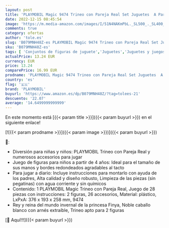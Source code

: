 ```yaml
---
layout: post
title: 'PLAYMOBIL Magic 9474 Trineo con Pareja Real Set Juguetes  A Partir de 4 años [Exclusivo]'
date: 2022-12-15 08:45:54
image: 'https://m.media-amazon.com/images/I/51N4NAKmPbL._SL500_._SL400_.jpg'
comments: true
category: ofertas
author: 'tole.es'
slug: 'B079MNH48Z-es PLAYMOBIL Magic 9474 Trineo con Pareja Real Set Juguetes A...'
sku: 'B079MNH48Z-es'
tags: [ 'Conjuntos de figuras de juguete','Juguetes','Juguetes y juegos','Muñecos y figuras','playmobil','🇪🇸', ]
actualPrice: 13.24 EUR
currency: EUR
price: 13.24
comparePrice: 16.99 EUR
prodname: 'PLAYMOBIL Magic 9474 Trineo con Pareja Real Set Juguetes  A Partir de 4 años [Exclusivo]'
country: 'es'
flag: '🇪🇸'
brand: 'PLAYMOBIL'
buyurl: 'https://www.amazon.es/dp/B079MNH48Z/?tag=tolees-21'
descuento: '22.07'
average: '14.6499999999999'
---
```


En este momento está [{{< param title >}}]({{< param buyurl >}}) en el siguiente enlace!

[![{{< param prodname >}}]({{< param image >}})]({{< param buyurl >}})

🔎:

- Diversión para niñas y niños: PLAYMOBIL Trineo con Pareja Real y numerosos accesorios para jugar
- Juego de figuras para niños a partir de 4 años: Ideal para el tamaño de sus manos y bordes redondeados agradables al tacto
- Para jugar a diario: Incluye instrucciones para montarlo con ayuda de los padres, Alta calidad y diseño robusto, Limpieza de las piezas (sin pegatinas) con agua corriente y sin químicos
- Contenido: 1 PLAYMOBIL Magic Trineo con Pareja Real, Juego de 28 piezas con instrucciones: 2 figuras, 26 accesorios, Material: plástico, LxPxA: 376 x 193 x 258 mm, 9474
- Rey y reina del mundo invernal de la princesa Finya, Noble caballo blanco con arnés extraíble, Trineo apto para 2 figuras

[🛒 Aquí!!!]({{< param buyurl >}})
